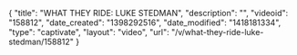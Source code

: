 {
    "title": "WHAT THEY RIDE: LUKE STEDMAN",
    "description": "",
    "videoid": "158812",
    "date_created": "1398292516",
    "date_modified": "1418181334",
    "type": "captivate",
    "layout": "video",
    "url": "\/v\/what-they-ride-luke-stedman\/158812"
}